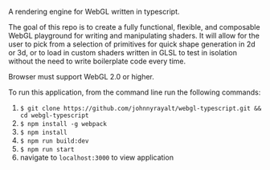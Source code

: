 A rendering engine for WebGL written in typescript.

The goal of this repo is to create a fully functional, flexible, and composable WebGL playground for writing and manipulating shaders.
It will allow for the user to pick from a selection of primitives for quick shape generation in 2d or 3d, or to load in
custom shaders written in GLSL to test in isolation without the need to write boilerplate code every time.

Browser must support WebGL 2.0 or higher.

To run this application, from the command line run the following commands:

1. `$ git clone https://github.com/johnnyrayalt/webgl-typescript.git && cd webgl-typescript`
2. `$ npm install -g webpack`
3. `$ npm install`
4. `$ npm run build:dev`
5. `$ npm run start`
6. navigate to `localhost:3000` to view application
